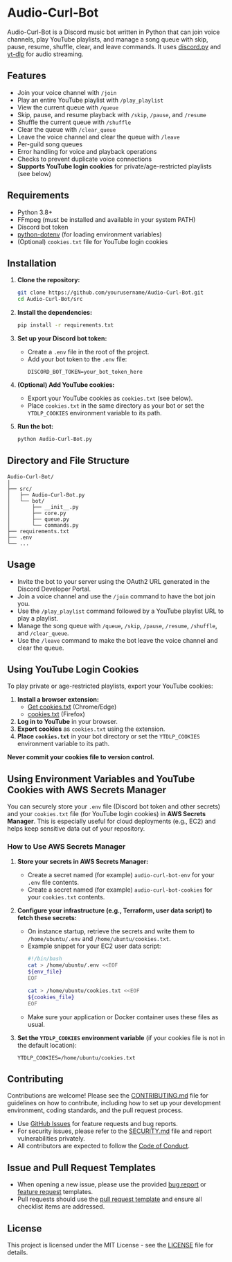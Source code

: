 # Audio-Curl-Bot

Audio-Curl-Bot is a Discord music bot written in Python that can join voice channels, play YouTube playlists, and manage a song queue with skip, pause, resume, shuffle, clear, and leave commands. It uses [discord.py](https://github.com/Rapptz/discord.py) and [yt-dlp](https://github.com/yt-dlp/yt-dlp) for audio streaming.

## Features

- Join your voice channel with `/join`
- Play an entire YouTube playlist with `/play_playlist`
- View the current queue with `/queue`
- Skip, pause, and resume playback with `/skip`, `/pause`, and `/resume`
- Shuffle the current queue with `/shuffle`
- Clear the queue with `/clear_queue`
- Leave the voice channel and clear the queue with `/leave`
- Per-guild song queues
- Error handling for voice and playback operations
- Checks to prevent duplicate voice connections
- **Supports YouTube login cookies** for private/age-restricted playlists (see below)

## Requirements

- Python 3.8+
- FFmpeg (must be installed and available in your system PATH)
- Discord bot token
- [python-dotenv](https://pypi.org/project/python-dotenv/) (for loading environment variables)
- (Optional) `cookies.txt` file for YouTube login cookies

## Installation

1. **Clone the repository:**
   ```sh
   git clone https://github.com/yourusername/Audio-Curl-Bot.git
   cd Audio-Curl-Bot/src
   ```
2. **Install the dependencies:**
   ```sh
   pip install -r requirements.txt
   ```
3. **Set up your Discord bot token:**
   - Create a `.env` file in the root of the project.
   - Add your bot token to the `.env` file:
     ```env
     DISCORD_BOT_TOKEN=your_bot_token_here
     ```
4. **(Optional) Add YouTube cookies:**
   - Export your YouTube cookies as `cookies.txt` (see below).
   - Place `cookies.txt` in the same directory as your bot or set the `YTDLP_COOKIES` environment variable to its path.

5. **Run the bot:**
   ```sh
   python Audio-Curl-Bot.py
   ```

## Directory and File Structure 
```
Audio-Curl-Bot/
│
├── src/
│   ├── Audio-Curl-Bot.py
│   └── bot/
│       ├── __init__.py
│       ├── core.py
│       ├── queue.py
│       └── commands.py
├── requirements.txt
├── .env
└── ...
```

## Usage

- Invite the bot to your server using the OAuth2 URL generated in the Discord Developer Portal.
- Join a voice channel and use the `/join` command to have the bot join you.
- Use the `/play_playlist` command followed by a YouTube playlist URL to play a playlist.
- Manage the song queue with `/queue`, `/skip`, `/pause`, `/resume`, `/shuffle`, and `/clear_queue`.
- Use the `/leave` command to make the bot leave the voice channel and clear the queue.

## Using YouTube Login Cookies

To play private or age-restricted playlists, export your YouTube cookies:

1. **Install a browser extension:**
   - [Get cookies.txt](https://chrome.google.com/webstore/detail/get-cookiestxt/hnmpcagpplmpfojmgmnngilcnanddlhb) (Chrome/Edge)
   - [cookies.txt](https://addons.mozilla.org/en-US/firefox/addon/cookies-txt/) (Firefox)
2. **Log in to YouTube** in your browser.
3. **Export cookies** as `cookies.txt` using the extension.
4. **Place `cookies.txt`** in your bot directory or set the `YTDLP_COOKIES` environment variable to its path.

**Never commit your cookies file to version control.**

## Using Environment Variables and YouTube Cookies with AWS Secrets Manager

You can securely store your `.env` file (Discord bot token and other secrets) and your `cookies.txt` file (for YouTube login cookies) in **AWS Secrets Manager**. This is especially useful for cloud deployments (e.g., EC2) and helps keep sensitive data out of your repository.

### How to Use AWS Secrets Manager

1. **Store your secrets in AWS Secrets Manager:**
   - Create a secret named (for example) `audio-curl-bot-env` for your `.env` file contents.
   - Create a secret named (for example) `audio-curl-bot-cookies` for your `cookies.txt` contents.

2. **Configure your infrastructure (e.g., Terraform, user data script) to fetch these secrets:**
   - On instance startup, retrieve the secrets and write them to `/home/ubuntu/.env` and `/home/ubuntu/cookies.txt`.
   - Example snippet for your EC2 user data script:
     ```bash
     #!/bin/bash
     cat > /home/ubuntu/.env <<EOF
     ${env_file}
     EOF

     cat > /home/ubuntu/cookies.txt <<EOF
     ${cookies_file}
     EOF
     ```
   - Make sure your application or Docker container uses these files as usual.

3. **Set the `YTDLP_COOKIES` environment variable** (if your cookies file is not in the default location):
   ```env
   YTDLP_COOKIES=/home/ubuntu/cookies.txt
   ```

## Contributing

Contributions are welcome! Please see the [CONTRIBUTING.md](.github/CONTRIBUTING.md) file for guidelines on how to contribute, including how to set up your development environment, coding standards, and the pull request process.

- Use [GitHub Issues](../../issues) for feature requests and bug reports.
- For security issues, please refer to the [SECURITY.md](.github/SECURITY.md) file and report vulnerabilities privately.
- All contributors are expected to follow the [Code of Conduct](.github/CODE_OF_CONDUCT.md).

## Issue and Pull Request Templates

- When opening a new issue, please use the provided [bug report](.github/ISSUE_TEMPLATE/bug_report.md) or [feature request](.github/ISSUE_TEMPLATE/feature_request.md) templates.
- Pull requests should use the [pull request template](.github/PULL_REQUEST_TEMPLATE.md) and ensure all checklist items are addressed.

## License

This project is licensed under the MIT License - see the [LICENSE](LICENSE) file for details.
